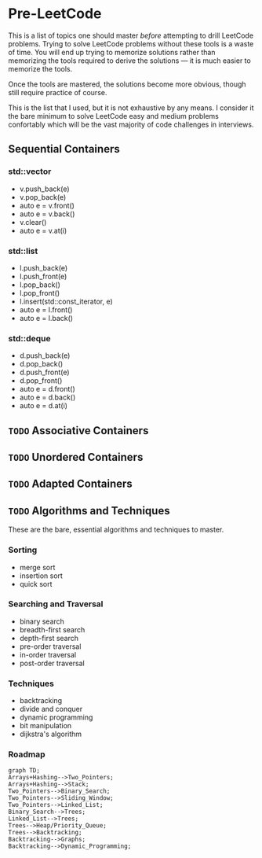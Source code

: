 # Pre-LeetCode

This is a list of topics one should master *before* attempting to drill LeetCode problems. Trying to solve LeetCode problems without these tools is a waste of time. You will end up trying to memorize solutions rather than memorizing the tools required to derive the solutions — it is much easier to memorize the tools.

Once the tools are mastered, the solutions become more obvious, though still require practice of course.

This is the list that I used, but it is not exhaustive by any means. I consider it the bare minimum to solve LeetCode easy and medium problems confortably which will be the vast majority of code challenges in interviews.

## Sequential Containers

### std::vector

- v.push_back(e)
- v.pop_back(e)
- auto e = v.front()
- auto e = v.back()
- v.clear()
- auto e = v.at(i)

### std::list

- l.push_back(e)
- l.push_front(e)
- l.pop_back()
- l.pop_front()
- l.insert(std::const_iterator, e)
- auto e = l.front()
- auto e = l.back()

### std::deque

- d.push_back(e)
- d.pop_back()
- d.push_front(e)
- d.pop_front()
- auto e = d.front()
- auto e = d.back()
- auto e = d.at(i)

## `TODO` Associative Containers

## `TODO` Unordered Containers

## `TODO` Adapted Containers

## `TODO` Algorithms and Techniques

These are the bare, essential algorithms and techniques to master.

### Sorting

- merge sort
- insertion sort
- quick sort

### Searching and Traversal

- binary search
- breadth-first search
- depth-first search
- pre-order traversal
- in-order traversal
- post-order traversal

### Techniques

- backtracking
- divide and conquer
- dynamic programming
- bit manipulation
- dijkstra's algorithm

### Roadmap

```mermaid
graph TD;
Arrays+Hashing-->Two_Pointers;
Arrays+Hashing-->Stack;
Two_Pointers-->Binary_Search;
Two_Pointers-->Sliding_Window;
Two_Pointers-->Linked_List;
Binary_Search-->Trees;
Linked_List-->Trees;
Trees-->Heap/Priority_Queue;
Trees-->Backtracking;
Backtracking-->Graphs;
Backtracking-->Dynamic_Programming;
```
